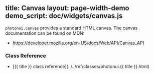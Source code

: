 title: Canvas
layout: page-width-demo
demo_script: doc/widgets/canvas.js
---

`photonui.Canvas` provides a standard HTML canvas. The canvas documentation can be found on MDN:

* https://developer.mozilla.org/en-US/docs/Web/API/Canvas_API


### Class Reference

* [{{ title }} class reference](../../ref/classes/photonui.{{ title }}.html)

